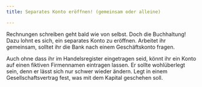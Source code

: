 ```yaml
---
title: Separates Konto eröffnen! (gemeinsam oder alleine)

---
```

Rechnungen schreiben geht bald wie von selbst. Doch die Buchhaltung! Dazu lohnt es sich, ein separates Konto zu eröffnen. Arbeitet ihr gemeinsam, solltet ihr die Bank nach einem Geschäftskonto fragen.

Auch ohne dass ihr im Handelsregister eingetragen seid, könnt ihr ein Konto auf einen fiktiven Firmennamen eintragen lassen. Er sollte wohlüberlegt sein, denn er lässt sich nur schwer wieder ändern. Legt in einem Gesellschaftsvertrag fest, was mit dem Kapital geschehen soll.
